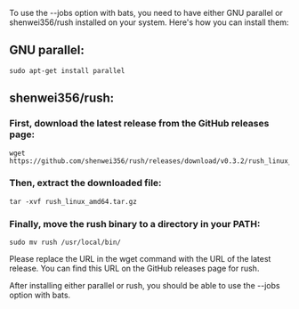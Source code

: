 To use the --jobs option with bats, you need to have either GNU parallel or shenwei356/rush installed on your system. Here's how you can install them:

## GNU parallel:
```shell
sudo apt-get install parallel
```

## shenwei356/rush:

### First, download the latest release from the GitHub releases page:
```shell
wget https://github.com/shenwei356/rush/releases/download/v0.3.2/rush_linux_amd64.tar.gz
```
### Then, extract the downloaded file:
```shell
tar -xvf rush_linux_amd64.tar.gz
```
### Finally, move the rush binary to a directory in your PATH:
```shell
sudo mv rush /usr/local/bin/
```
Please replace the URL in the wget command with the URL of the latest release. You can find this URL on the GitHub releases page for rush.

After installing either parallel or rush, you should be able to use the --jobs option with bats.
